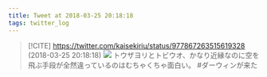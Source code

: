 ```yaml
---
title: Tweet at 2018-03-25 20:18:18
tags: twitter_log
---
```


> [!CITE] https://twitter.com/kaisekiriu/status/977867263515619328 (2018-03-25 20:18:18)
> ![](https://twitter.com/kaisekiriu/status/977867263515619328)
> トウザヨリとトビウオ、かなり近縁なのに空を飛ぶ手段が全然違っているのはむちゃくちゃ面白い。
> #ダーウィンが来た
